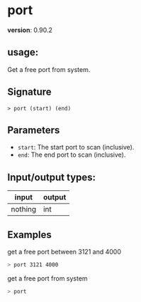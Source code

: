 # port

**version**: 0.90.2

## **usage**:

Get a free port from system.

## Signature

`> port (start) (end)`

## Parameters

- `start`: The start port to scan (inclusive).
- `end`: The end port to scan (inclusive).

## Input/output types:

| input   | output |
| ------- | ------ |
| nothing | int    |

## Examples

get a free port between 3121 and 4000

```bash
> port 3121 4000
```

get a free port from system

```bash
> port
```
